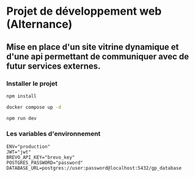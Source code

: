 # Projet de développement web (Alternance)

## Mise en place d'un site vitrine dynamique et d'une api permettant de communiquer avec de futur services externes.

### Installer le projet

```bash
npm install
```

```bash
docker compose up -d
```

```bash
npm run dev
```

### Les variables d'environnement

```dotenv
ENV="production"
JWT="jwt"
BREVO_API_KEY="brevo_key"
POSTGRES_PASSWORD="password"
DATABASE_URL=postgres://user:password@localhost:5432/gp_database
```
